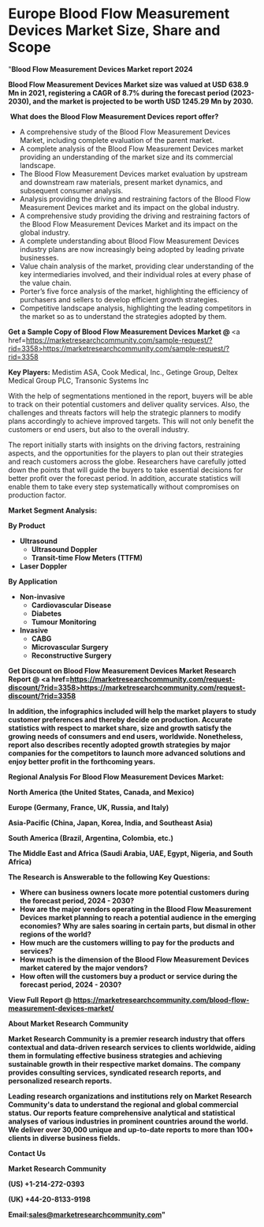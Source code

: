 # Europe Blood Flow Measurement Devices Market Size, Share and Scope
"<strong>Blood Flow Measurement Devices Market report 2024</strong>

<strong>Blood Flow Measurement Devices Market size was valued at USD 638.9 Mn in 2021, registering a CAGR of 8.7% during the forecast period (2023-2030), and the market is projected to be worth USD 1245.29 Mn by 2030.</strong>

 <strong><b>What does the Blood Flow Measurement Devices report offer?</b></strong>
<ul>
  <li>A comprehensive study of the Blood Flow Measurement Devices Market, including complete evaluation of the parent market.</li>
  <li>A complete analysis of the Blood Flow Measurement Devices market providing an understanding of the market size and its commercial landscape.</li>
  <li>The Blood Flow Measurement Devices market evaluation by upstream and downstream raw materials, present market dynamics, and subsequent consumer analysis.</li>
  <li>Analysis providing the driving and restraining factors of the Blood Flow Measurement Devices market and its impact on the global industry.</li>
  <li>A comprehensive study providing the driving and restraining factors of the Blood Flow Measurement Devices Market and its impact on the global industry.</li>
  <li>A complete understanding about Blood Flow Measurement Devices industry plans are now increasingly being adopted by leading private businesses.</li>
  <li>Value chain analysis of the market, providing clear understanding of the key intermediaries involved, and their individual roles at every phase of the value chain.</li>
  <li>Porter’s five force analysis of the market, highlighting the efficiency of purchasers and sellers to develop efficient growth strategies.</li>
  <li>Competitive landscape analysis, highlighting the leading competitors in the market so as to understand the strategies adopted by them.</li>
</ul>

<strong>Get a Sample Copy of Blood Flow Measurement Devices Market @ </strong><a href=https://marketresearchcommunity.com/sample-request/?rid=3358><u>https://marketresearchcommunity.com/sample-request/?rid=3358</u></a>

<strong>Key Players:</strong> 
Medistim ASA, Cook Medical, Inc., Getinge Group, Deltex Medical Group PLC, Transonic Systems Inc

With the help of segmentations mentioned in the report, buyers will be able to track on their potential customers and deliver quality services. Also, the challenges and threats factors will help the strategic planners to modify plans accordingly to achieve improved targets. This will not only benefit the customers or end users, but also to the overall industry.

The report initially starts with insights on the driving factors, restraining aspects, and the opportunities for the players to plan out their strategies and reach customers across the globe. Researchers have carefully jotted down the points that will guide the buyers to take essential decisions for better profit over the forecast period. In addition, accurate statistics will enable them to take every step systematically without compromises on production factor.

<strong>Market Segment Analysis:</strong>


<strong><strong>By Product</strong></h4>
<ul>
 	<li>Ultrasound
<ul>
 	<li>Ultrasound Doppler</li>
 	<li>Transit-time Flow Meters (TTFM)</li>
</ul>
</li>
 	<li>Laser Doppler</li>
</ul>
<strong><strong>By Application</strong></h4>
<ul>
 	<li>Non-invasive
<ul>
 	<li>Cardiovascular Disease</li>
 	<li>Diabetes</li>
 	<li>Tumour Monitoring</li>
</ul>
</li>
 	<li>Invasive
<ul>
 	<li>CABG</li>
 	<li>Microvascular Surgery</li>
 	<li>Reconstructive Surgery</li>
</ul>
</li>
</ul>

<strong>Get Discount on Blood Flow Measurement Devices Market Research Report @ </b></strong><a href=https://marketresearchcommunity.com/request-discount/?rid=3358><u>https://marketresearchcommunity.com/request-discount/?rid=3358</u></a>

In addition, the infographics included will help the market players to study customer preferences and thereby decide on production. Accurate statistics with respect to market share, size and growth satisfy the growing needs of consumers and end users, worldwide. Nonetheless, report also describes recently adopted growth strategies by major companies for the competitors to launch more advanced solutions and enjoy better profit in the forthcoming years.

<strong>Regional Analysis For Blood Flow Measurement Devices Market:</strong>

<strong>North America</strong> (the United States, Canada, and Mexico)

<strong>Europe</strong> (Germany, France, UK, Russia, and Italy)

<strong>Asia-Pacific</strong> (China, Japan, Korea, India, and Southeast Asia)

<strong>South America</strong> (Brazil, Argentina, Colombia, etc.)

<strong>The Middle East and Africa</strong> (Saudi Arabia, UAE, Egypt, Nigeria, and South Africa)

<strong>The Research is Answerable to the following Key Questions:</strong>
<ul>
 	<li>Where can business owners locate more potential customers during the forecast period, 2024 - 2030?</li>
 	<li>How are the major vendors operating in the Blood Flow Measurement Devices market planning to reach a potential audience in the emerging economies? Why are sales soaring in certain parts, but dismal in other regions of the world?</li>
 	<li>How much are the customers willing to pay for the products and services?</li>
 	<li>How much is the dimension of the Blood Flow Measurement Devices market catered by the major vendors?</li>
 	<li>How often will the customers buy a product or service during the forecast period, 2024 - 2030?</li>
</ul>

<strong>View Full Report @</strong> <a href=https://marketresearchcommunity.com/blood-flow-measurement-devices-market/>https://marketresearchcommunity.com/blood-flow-measurement-devices-market/</a>

<strong>About Market Research Community</strong>

Market Research Community is a premier research industry that offers contextual and data-driven research services to clients worldwide, aiding them in formulating effective business strategies and achieving sustainable growth in their respective market domains. The company provides consulting services, syndicated research reports, and personalized research reports.

Leading research organizations and institutions rely on Market Research Community's data to understand the regional and global commercial status. Our reports feature comprehensive analytical and statistical analyses of various industries in prominent countries around the world. We deliver over 30,000 unique and up-to-date reports to more than 100+ clients in diverse business fields.

<strong>Contact Us</strong>

<strong>Market Research Community</strong>

(US) +1-214-272-0393

(UK) +44-20-8133-9198

<strong>Email:</strong>sales@marketresearchcommunity.com"
